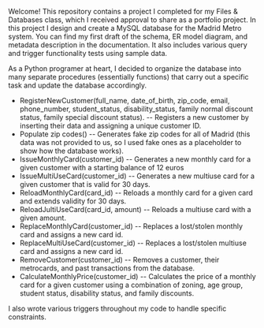 Welcome! This repository contains a project I completed for my Files & Databases class, which I received approval to share as a portfolio project. 
In this project I design and create a MySQL database for the Madrid Metro system.
You can find my first draft of the schema, ER model diagram, and metadata description in the documentation. It also includes various query and trigger functionality tests using sample data. 

As a Python programer at heart, I decided to organize the database into many separate procedures (essentially functions) that carry out a specific task and update the database accordingly.
- RegisterNewCustomer(full_name, date_of_birth, zip_code, email, phone_number, student_status, disability_status, family normal discount status, family special discount status). -- Registers a new customer by inserting their data and assigning a unique customer ID.
- Populate zip codes() -- Generates fake zip codes for all of Madrid (this data was not provided to us, so I used fake ones as a placeholder to show how the database works).
- IssueMonthlyCard(customer_id) -- Generates a new monthly card for a given customer with a starting balance of 12 euros
- IssueMultiUseCard(customer_id) -- Generates a new multiuse card for a given customer that is valid for 30 days.
- ReloadMonthlyCard(card_id) -- Reloads a monthly card for a given card and extends validity for 30 days.
- ReloadJultiUseCard(card_id, amount) -- Reloads a multiuse card with a given amount.
- ReplaceMonthlyCard(customer_id) -- Replaces a lost/stolen monthly card and assigns a new card id.
- ReplaceMultiUseCard(customer_id) -- Replaces a lost/stolen multiuse card and assigns a new card id.
- RemoveCustomer(customer_id) -- Removes a customer, their metrocards, and past transactions from the database.
- CalculateMonthlyPrice(customer_id) -- Calculates the price of a monthly card for a given customer using a combination of zoning, age group, student status, disability status, and family discounts.

I also wrote various triggers throughout my code to handle specific constraints.
